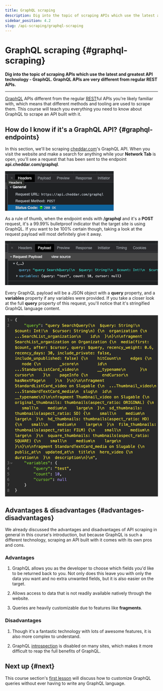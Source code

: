 ```yaml
---
title: GraphQL scraping
description: Dig into the topic of scraping APIs which use the latest and greatest API technology - GraphQL. GraphQL APIs are very different from regular REST APIs.
sidebar_position: 4.2
slug: /api-scraping/graphql-scraping
---
```


# GraphQL scraping {#graphql-scraping}

**Dig into the topic of scraping APIs which use the latest and greatest API technology - GraphQL. GraphQL APIs are very different from regular REST APIs.**

---

[GraphQL](https://graphql.org/) APIs different from the regular [REST](https://www.redhat.com/en/topics/api/what-is-a-rest-api)ful APIs you're likely familiar with, which means that different methods and tooling are used to scrape them. This course will teach you everything you need to know about GraphQL to scrape an API built with it.

## How do I know if it's a GraphQL API? {#graphql-endpoints}

In this section, we'll be scraping [cheddar.com](https://www.cheddar.com/)'s GraphQL API. When you visit the website and make a search for anything while your **Network Tab** is open, you'll see a request that has been sent to the endpoint **api.cheddar.com/graphql**.

![GraphQL endpoint](../images/graphql-endpoint.png)

As a rule of thumb, when the endpoint ends with **/graphql** and it's a **POST** request, it's a 99.99% bulletproof indicator that the target site is using GraphQL. If you want to be 100% certain though, taking a look at the request payload will most definitely give it away.

![GraphQL payload](../images/graphql-payload.png)

Every GraphQL payload will be a JSON object with a **query** property, and a **variables** property if any variables were provided. If you take a closer look at the full **query** property of this request, you'll notice that it's stringified GraphQL language content.

![Taking a closer look at the payload](../images/stringified-syntax.png)

## Advantages & disadvantages {#advantages-disadvantages}

We already discussed the advantages and disadvantages of API scraping in general in this course's introduction, but because GraphQL is such a different technology, scraping an API built with it comes with its own pros and cons.

### Advantages

1. GraphQL allows you as the developer to choose which fields you'd like to be returned back to you. Not only does this leave you with only the data you want and no extra unwanted fields, but it is also easier on the target.

2. Allows access to data that is not readily available natively through the website.

3. Queries are heavily customizable due to features like **fragments**.

### Disadvantages

1. Though it's a fantastic technology with lots of awesome features, it is also more complex to understand.

2. GraphQL [introspection](./introspection.md) is disabled on many sites, which makes it more difficult to reap the full benefits of GraphQL.

## Next up {#next}

This course section's [first lesson](./modifying_variables.md) will discuss how to customize GraphQL queries without ever having to write any GraphQL language.
